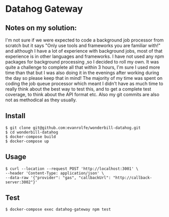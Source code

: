 # Datahog Gateway

## Notes on my solution:

I'm not sure if we were expected to code a background job processor from scratch but it says "Only use tools and frameworks you are familiar with!" and although I have a lot of experience with background jobs, most of that experience is in other languages and frameworks. I have not used any npm packages for background processing ,so I decided to roll my own. It was quite a challenge to complete all that within 3 hours, I'm sure I used more time than that but I was also doing it in the evenings after working during the day so please keep that in mind! The majority of my time was spent on coding the job queue processor which meant I didn't have as much time to really think about the best way to test this, and to get a complete test coverage, to think about the API format etc. Also my git commits are also not as methodical as they usually.

## Install

```
$ git clone git@github.com:evanrolfe/wonderbill-datahog.git
$ cd wonderbill-datahog
$ docker-compose build
$ docker-compose up
```

## Usage
```
$ curl --location --request POST 'http://localhost:3001' \
--header 'Content-Type: application/json' \
--data-raw '{"provider": "gas", "callbackUrl": "http://callback-server:3002"}'
```

## Test
```
$ docker-compose exec datahog-gateway npm test
```
